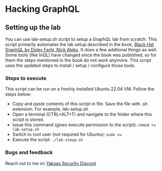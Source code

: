 # Hacking GraphQL
## Setting up the lab
You can use lab-setup.sh script to setup a GraphQL lab from scratch. This script primarily automates the lab setup described in the book, [Black Hat GraphQL by Dolev Farhi, Nick Aleks](https://nostarch.com/black-hat-graphql). It does a few addtional things as well. Some tools (like InQL) have changed since the book was published, so for them the steps mentioned in the book do not work anymore. This script uses the updated steps to install / setup / configure those tools.

### Steps to execute
This script can be run on a freshly installed Ubuntu 22.04 VM. Follow the steps below:
 - Copy and paste contents of this script in file. Save the file with .sh extension. For example, lab-setup.sh
 - Open a terminal (CTRL+ALT+T) and navigate to the folder where this script is stored.
 - Issue this command (gives execute permission to the script): `chmod +x lab-setup.sh`
 - Switch to root user (not required for Ubuntu): `sudo su`
 - Execute the script: `./lab-steup.sh`


### Bugs and feedback
Reach out to me on [Yaksas Security Discord](https://discord.gg/7PtbAxg)
